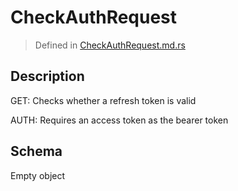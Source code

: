 # CheckAuthRequest
> Defined in [CheckAuthRequest.md.rs](../../../../interface/src/interface/routes/auth/check_auth)

## Description
GET: Checks whether a refresh token is valid

AUTH: Requires an access token as the bearer token

## Schema

Empty object

